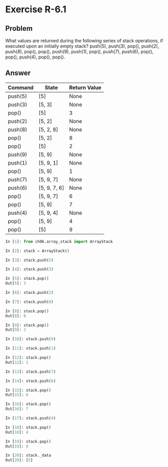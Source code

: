 # Exercise R-6.1

## Problem

What values are returned during the following series of stack operations, if
executed upon an initially empty stack? push(5), push(3), pop(), push(2),
push(8), pop(), pop(), push(9), push(1), pop(), push(7), push(6), pop(), pop(),
push(4), pop(), pop().

## Answer

Command | State | Return Value
---|---|---
push(5) | [5] | None
push(3) | [5, 3] | None
pop() | [5] | 3
push(2) | [5, 2] | None
push(8) | [5, 2, 8] | None
pop() | [5, 2] | 8
pop() | [5] | 2
push(9) | [5, 9] | None
push(1) | [5, 9, 1] | None
pop() | [5, 9] | 1
push(7) | [5, 9, 7] | None
push(6) | [5, 9, 7, 6] | None
pop() | [5, 9, 7] | 6
pop() | [5, 9] | 7
push(4) | [5, 9, 4] | None
pop() | [5, 9] | 4
pop() | [5] | 9

```python
In [1]: from ch06.array_stack import ArrayStack

In [2]: stack = ArrayStack()

In [3]: stack.push(5)

In [4]: stack.push(3)

In [5]: stack.pop()
Out[5]: 3

In [6]: stack.push(2)

In [7]: stack.push(8)

In [8]: stack.pop()
Out[8]: 8

In [9]: stack.pop()
Out[9]: 2

In [10]: stack.push(9)

In [11]: stack.push(1)

In [12]: stack.pop()
Out[12]: 1

In [13]: stack.push(7)

In [14]: stack.push(6)

In [15]: stack.pop()
Out[15]: 6

In [16]: stack.pop()
Out[16]: 7

In [17]: stack.push(4)

In [18]: stack.pop()
Out[18]: 4

In [19]: stack.pop()
Out[19]: 9

In [20]: stack._data
Out[20]: [5]
```
